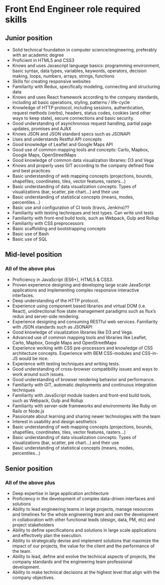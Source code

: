 # Front End Engineer role required skills

## Junior position

* Solid technical foundation in computer science/engineering, preferably with an academic degree
* Proficient in HTML5 and CSS3
* Knows and uses Javascript language basics: programming environment, basic syntax, data types, variables, keywords, operators, decision making, loops, numbers, arrays, strings, functions
* Skills for creating responsive websites
* Familiarity with Redux, specifically modeling, connecting and structuring data
* Knows and uses React framework according to the company standards, including all basic operations, styling, patterns / life-cycle
* Knowledge of HTTP protocol, including sessions, authentication, request methods \(verbs\), headers, status codes, cookies \(and other ways to keep state\), secure connections and basic security.
* Good understanding of asynchronous request handling, partial page updates, promises and AJAX
* Knows JSON and JSON standard specs such as JSONAPI
* Uses and understands Restful API concepts
* Good knowledge of Leaflet and Google Maps API
* Good use of common mapping tools and concepts: Carto, Mapbox, Google Maps, OpenStreetMaps
* Good knowledge of common data visualization libraries: D3 and Vega
* Knows and properly uses GIT according to the company defined flow and best practices
* Basic understanding of web mapping concepts \(projections, bounds, shapefiles, coordinates, tiles, vector features, rasters…\)
* Basic understanding of data visualization concepts: Types of visualizations \(bar, scatter, pie chart…\) and their use
* Basic understanding of statistical concepts \(means, modes, percentiles…\)
* Basic use and configuration of CI tools \(travis, Jenkins\)??
* Familiarity with testing techniques and test types. Can write unit tests
* Familiarity with front-end build tools, such as Webpack, Gulp and Rollup
* Familiarity with CSS preprocessors
* Basic scaffolding and bootstrapping concepts
* Basic use of Bash
* Basic use of SQL

## Mid-level position

### All of the above plus

* Proficiency in JavaScript \(ES6+\), HTML5 & CSS3.
* Proven experience designing and developing large scale JavaScript applications and implementing complex responsive interactive interfaces.
* Deep understanding of the HTTP protocol.
* Experience using component based libraries and virtual DOM \(i.e. React\), unidirectional flow state management paradigms such as flux’s redux and server-side rendering.
* Experience designing and consuming RESTful web services. Familiarity with JSON standards such as JSONAPI
* Good knowledge of visualization libraries like D3 and Vega.
* Advanced use of common mapping tools and libraries like Leaflet, Carto, Mapbox, Google Maps and OpenStreetMaps
* Experience working with CSS pre-processors and knowledge of CSS architecture concepts. Experience with BEM CSS-modules and CSS-in-JS would be nice.
* Experience with testing techniques and writing tests.
* Good understanding of cross-browser compatibility issues and ways to work around such issues.
* Good understanding of browser rendering behavior and performance.
* Familiarity with GIT, automatic deployments and continuous integration techniques
* Familiarity with JavaScript module loaders and front-end build tools, such as Webpack, Gulp and Rollup
* Familiarity with server-side frameworks and environments like Ruby on Rails or Node.js
* Passionate about learning and sharing newer technologies with the team
* Interest in usability and design aesthetics
* Basic understanding of web mapping concepts \(projections, bounds, shapefiles, coordinates, tiles, vector features, rasters…\)
* Basic understanding of data visualization concepts: Types of visualizations \(bar, scatter, pie chart…\) and their use
* Basic understanding of statistical concepts \(means, modes, percentiles…\)

## Senior position

### All of the above plus

* Deep expertise in large application architecture
* Proficiency in the development of complex data-driven interfaces and solutions
* Ability to lead engineering teams in large projects, manage resources and timelines for the whole engineering team and own the development in collaboration with other functional leads \(design, data, PM, etc\) and project stakeholders
* Ability to define specifications and solutions in large scale applications and effectively plan the execution.
* Ability to strategically devise and implement solutions that maximize the impact of our projects, the value for the client and the performance of the team.
* Ability to lead, define and evolve the technical aspects of projects, the company standards and the engineering team professional development.
* Ability to make technical decisions at the highest level that align with the company objectives.

